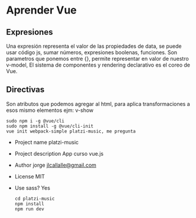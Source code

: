 # Aprender Vue

## Expresiones
Una expresión representa el valor de las propiedades de data, se puede usar código js, sumar números, expresiones boolenas, funciones.
Son parametros que ponemos entre {}, permite representar en valor de nuestro v-model, 
El sistema de componentes y rendering declarativo es el coreo de Vue.


## Directivas
Son atributos que podemos agregar al html, para aplica transformaciones a esos mismo elementos
ejm: v-show

    sudo npm i -g @vue/cli
    sudo npm install -g @vue/cli-init
    vue init webpack-simple platzi-music, me pregunta

- Project name platzi-music
- Project description App curso vue.js
- Author jorge <jlcallalle@gmail.com>
- License MIT
- Use sass? Yes
    
      cd platzi-music
      npm install
      npm run dev